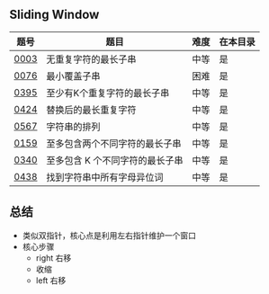 ## Sliding Window
|题号|题目|难度|在本目录|
|----|----|----|----|
|[0003](https://leetcode-cn.com/problems/longest-substring-without-repeating-characters/)|无重复字符的最长子串|中等|是|
|[0076](https://leetcode-cn.com/problems/minimum-window-substring/)|最小覆盖子串|困难|是|
|[0395](https://leetcode-cn.com/problems/longest-substring-with-at-least-k-repeating-characters/)|至少有K个重复字符的最长子串|中等|是|
|[0424](https://leetcode-cn.com/tag/sliding-window/)|替换后的最长重复字符|中等|是|
|[0567](https://leetcode-cn.com/problems/permutation-in-string/)|字符串的排列|中等|是|
|[0159](https://leetcode-cn.com/problems/longest-substring-with-at-most-two-distinct-characters/)|至多包含两个不同字符的最长子串|中等|是|
|[0340](https://leetcode-cn.com/problems/longest-substring-with-at-most-k-distinct-characters/)|至多包含 K 个不同字符的最长子串|中等|是|
|[0438](https://leetcode-cn.com/problems/find-all-anagrams-in-a-string/)|找到字符串中所有字母异位词|中等|是|

## 总结
- 类似双指针，核心点是利用左右指针维护一个窗口
- 核心步骤
    - right 右移
    - 收缩
    - left 右移